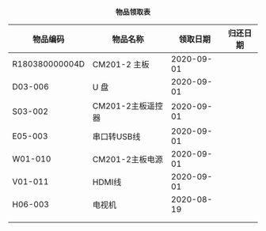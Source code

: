 <center><b>物品领取表</b></center>

| 物品编码       | 物品名称          | 领取日期   | 归还日期 |
| -------------- | ----------------- | ---------- | -------- |
| R180380000004D | CM201-2 主板      | 2020-09-01 |          |
| D03-006        | U 盘              | 2020-09-01 |          |
| S03-002        | CM201-2主板遥控器 | 2020-09-01 |          |
| E05-003        | 串口转USB线       | 2020-09-01 |          |
| W01-010        | CM201-2主板电源   | 2020-09-01 |          |
| V01-011        | HDMI线            | 2020-09-01 |          |
| H06-003        | 电视机            | 2020-08-19 |          |
|                |                   |            |          |
|                |                   |            |          |


